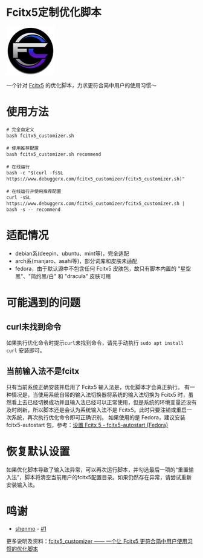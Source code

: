 # Fcitx5定制优化脚本

![logo](docs/logo.png)

一个针对 [Fcitx5](https://github.com/fcitx/fcitx5) 的优化脚本，力求更符合简中用户的使用习惯～

# 使用方法
```shell
# 完全自定义
bash fcitx5_customizer.sh

# 使用推荐配置
bash fcitx5_customizer.sh recommend

# 在线运行
bash -c "$(curl -fsSL https://www.debuggerx.com/fcitx5_customizer/fcitx5_customizer.sh)"

# 在线运行并使用推荐配置
curl -sSL https://www.debuggerx.com/fcitx5_customizer/fcitx5_customizer.sh | bash -s -- recommend
```

# 适配情况
- debian系(deepin、ubuntu、mint等)，完全适配
- arch系(manjaro、asahi等)，部分词库和皮肤未适配
- fedora，由于默认源中不包含任何 Fcitx5 皮肤包，故只有脚本内置的 "星空黑"、"简约黑/白" 和 "dracula" 皮肤可用

# 可能遇到的问题
## curl未找到命令
如果执行优化命令时提示`curl`未找到命令，请先手动执行 `sudo apt install curl` 安装即可。
## 当前输入法不是fcitx
只有当前系统正确安装并启用了 Fcitx5 输入法是，优化脚本才会真正执行。
有一种情况是，当使用系统自带的输入法切换器将系统的输入法切换为 Fcitx5 时，虽然看上去已经切换成功并且输入法已经可以正常使用，但是系统的环境变量还没有及时刷新，所以脚本还是会认为系统输入法不是 Fcitx5。此时只要注销或重启一次系统，再次执行优化命令即可正确识别。
如果使用的是 Fedora，建议安装 fcitx5-autostart 包，参考：[设置 Fcitx 5 - fcitx5-autostart (Fedora)](https://fcitx-im.org/wiki/Setup_Fcitx_5/zh-cn#fcitx5-autostart_.28Fedora.29)

# 恢复默认设置
如果优化脚本导致了输入法异常，可以再次运行脚本，并勾选最后一项的“重置输入法”，脚本将清空当前用户的fcitx5配置目录。如果仍然存在异常，请尝试重新安装输入法。

# 鸣谢
- [shenmo](https://github.com/shenmo7192) - [#1](https://github.com/debuggerx01/fcitx5_customizer/pull/1)

更多说明及资料：[fcitx5_customizer —— 一个让 Fcitx5 更符合简中用户使用习惯的优化脚本](https://www.debuggerx.com/2023/09/20/fcitx5-customizer/)
